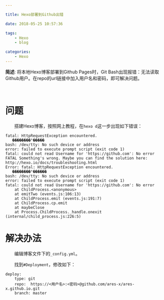 ```yaml
---

title: Hexo部署到Github出错

date: 2018-05-25 10:57:36

tags:
    - Hexo
    - blog

categories:
    - Hexo
---
```



**简述**: 将本地Hexo博客部署到Github Pages时，Git Bash出现报错：无法读取Github用户。在repo的url链接中加入用户名和密码，即可解决问题。

<!-- more -->
<br />

# 问题
　　搭建Hexo博客，按照网上教程，在`hexo d`这一步出现如下错误：

```
fatal: HttpRequestException encountered.
   ��������ʱ�����
bash: /dev/tty: No such device or address
error: failed to execute prompt script (exit code 1)
fatal: could not read Username for 'https://github.com': No error
FATAL Something's wrong. Maybe you can find the solution here: http://hexo.io/docs/troubleshooting.html
Error: fatal: HttpRequestException encountered.
   ��������ʱ������
bash: /dev/tty: No such device or address
error: failed to execute prompt script (exit code 1)
fatal: could not read Username for 'https://github.com': No error
    at ChildProcess.<anonymous>
    at emitTwo (events.js:106:13)
    at ChildProcess.emit (events.js:191:7)
    at ChildProcess.cp.emit
    at maybeClose
    at Process.ChildProcess._handle.onexit (internal/child_process.js:226:5)
```


# 解决办法

　　编辑博客文件下的`_config.yml`。

　　找到`#Deployment`，修改如下：

```
deploy:
    type: git
    repo:  https://<用户名>:<密码>@github.com/ares-x/ares-x.github.io.git 
    branch: master

```

